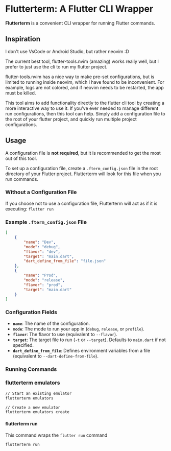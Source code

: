 # Flutterterm: A Flutter CLI Wrapper

**Flutterterm** is a convenient CLI wrapper for running Flutter commands.

## Inspiration

I don't use VsCode or Android Studio, but rather neovim :D

The current best tool, flutter-tools.nvim (amazing) works really well, but I 
prefer to just use the cli to run my flutter project.

flutter-tools.nvim has a nice way to make pre-set configurations, but is limited
to running inside neovim, which I have found to be inconvenient. For example, 
logs are not colored, and if neovim needs to be restarted, the app must be killed.

This tool aims to add functionality directly to the flutter cli tool by creating
a more interactive way to use it. If you've ever needed to manage different run configurations, 
then this tool can help. Simply add a configuration file to the root of your flutter project, and
quickly run multiple project configurations.

## Usage

A configuration file is **not required**, but it is recommended to get the most out of this tool.  

To set up a configuration file, create a `.fterm_config.json` file in the root directory of your Flutter project. 
Flutterterm will look for this file when you run commands.

### Without a Configuration File

If you choose not to use a configuration file, Flutterterm will act as if it is executing:
```flutter run```

### Example `.fterm_config.json` File

```json
[
    {
        "name": "Dev",
        "mode": "debug",
        "flavor": "dev",
        "target": "main.dart",
        "dart_define_from_file": "file.json"
    },
    {
        "name": "Prod",
        "mode": "release",
        "flavor": "prod",
        "target": "main.dart"
    }
]
```

### **Configuration Fields**

- **`name`**: The name of the configuration.
- **`mode`**: The mode to run your app in (`debug`, `release`, or `profile`).
- **`flavor`**: The flavor to use (equivalent to `--flavor`).
- **`target`**: The target file to run (`-t` or `--target`). Defaults to `main.dart` if not specified.
- **`dart_define_from_file`**: Defines environment variables from a file (equivalent to `--dart-define-from-file`).


### **Running Commands**

### **flutterterm emulators**
```bash
// Start an existing emulator
flutterterm emulators

// Create a new emulator
flutterterm emulators create
```

####  **flutterterm run**
This command wraps the ```flutter run``` command
```bash
flutterterm run
```
